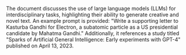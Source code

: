 The document discusses the use of large language models (LLMs) for interdisciplinary tasks, highlighting their ability to generate creative and novel text. An example prompt is provided: "Write a supporting letter to Kasturba Gandhi for Electron, a subatomic particle as a US presidential candidate by Mahatma Gandhi." Additionally, it references a study titled "Sparks of Artificial General Intelligence: Early experiments with GPT-4" published on April 13, 2023.
